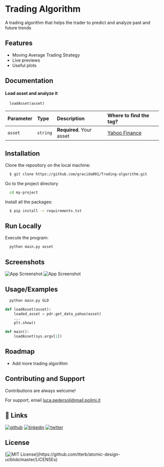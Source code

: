 
# Trading Algorithm

A trading algorithm that helps the trader to predict and analyze past and future trends
## Features

- Moving Average Trading Strategy
- Live previews
- Useful plots

## Documentation

#### Load asset and analyze it

```python
  loadAsset(asset)
```

| Parameter | Type     | Description                |Where to find the tag?|
| :-------- | :------- | :------------------------- |:----|
| `asset` | `string` | **Required**. Your asset |[Yahoo Finance](https://finance.yahoo.com/)|




## Installation

Clone the repository on the local machine:

```bash
  $ git clone https://github.com/gracida001/Trading-algorithm.git
```
Go to the project directory

```bash
  cd my-project
```
Install all the packages:
```bash
  $ pip install -r requirements.txt
```
    

## Run Locally

Execute the program:

```bash
  python main.py asset
```


## Screenshots

![App Screenshot](screen1)
![App Screenshot](screen2)


## Usage/Examples

```bash
  python main.py GLD
```

```python
def loadAsset(asset):
    loaded_asset = pdr.get_data_yahoo(asset)
    ...
    plt.show()

def main():
    loadAsset(sys.argv[1])

```
## Roadmap

- Add more trading algorithm

## Contributing and Support

Contributions are always welcome!

For support, email luca.pedersoli@mail.polimi.it

## 🔗 Links
[![github](https://img.shields.io/badge/github-%23121011.svg?style=for-the-badge&logo=github&logoColor=white)](https://github.com/gracida001)
[![linkedin](https://img.shields.io/badge/linkedin-0A66C2?style=for-the-badge&logo=linkedin&logoColor=white)](www.linkedin.com/in/luca-pedersoli-820009202)
[![twitter](https://img.shields.io/badge/twitter-1DA1F2?style=for-the-badge&logo=twitter&logoColor=white)](https://twitter.com/LucaPedersoli01)


## License
[![MIT License](https://img.shields.io/apm/l/atomic-design-ui.svg?)](https://github.com/tterb/atomic-design-ui/blob/master/LICENSEs)


